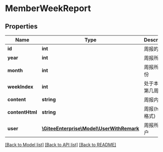 # MemberWeekReport

## Properties
Name | Type | Description | Notes
------------ | ------------- | ------------- | -------------
**id** | **int** | 周报的 id | [optional] 
**year** | **int** | 周报所属年 | [optional] 
**month** | **int** | 周报所属月份 | [optional] 
**weekIndex** | **int** | 处于本年的第几周 | [optional] 
**content** | **string** | 周报内容 | [optional] 
**contentHtml** | **string** | 周报(html 格式) | [optional] 
**user** | [**\GiteeEnterprise\Model\UserWithRemark**](UserWithRemark.md) | 周报所属用户 | [optional] 

[[Back to Model list]](../../README.md#documentation-for-models) [[Back to API list]](../../README.md#documentation-for-api-endpoints) [[Back to README]](../../README.md)


